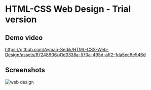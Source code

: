 # HTML-CSS Web Design - Trial version
## Demo video
https://github.com/Ayman-Sedik/HTML-CSS-Web-Design/assets/87248906/41d3338a-570a-495d-aff2-1da5ec6e546d

## Screenshots
![web design](https://github.com/Ayman-Sedik/HTML-CSS-Web-Design/assets/87248906/f8da472a-f24b-4513-8531-7a089b7d2e9b)
